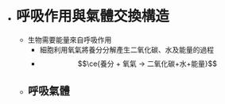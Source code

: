 - # 呼吸作用與氣體交換構造
	- 生物需要能量來自呼吸作用
		- 細胞利用氧氣將養分分解產生二氧化碳、水及能量的過程
		- $$\ce{養分 + 氧氣 -> 二氧化碳+水+能量}$$
	- ## 呼吸氣體